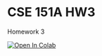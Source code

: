 # CSE 151A HW3

Homework 3

[![Open In Colab](https://colab.research.google.com/assets/colab-badge.svg)](https://github.com/rijanowitz/cse151a-hw3/blob/main/Clustering_and_Dimensional_Reduction.ipynb)

